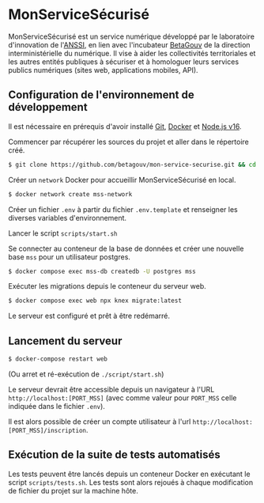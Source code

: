 # MonServiceSécurisé

MonServiceSécurisé est un service numérique développé par le laboratoire
d'innovation de l'[ANSSI](https://www.ssi.gouv.fr/), en lien avec l'incubateur
[BetaGouv](https://beta.gouv.fr/) de la direction interministérielle du
numérique. Il vise à aider les collectivités territoriales et les autres
entités publiques à sécuriser et à homologuer leurs services publics numériques
(sites web, applications mobiles, API).

## Configuration de l'environnement de développement

Il est nécessaire en prérequis d'avoir installé [Git](https://git-scm.com/),
[Docker](https://www.docker.com/) et [Node.js v16](https://nodejs.org/en/).

Commencer par récupérer les sources du projet et aller dans le répertoire créé.

```sh
$ git clone https://github.com/betagouv/mon-service-securise.git && cd mon-service-securise
```

Créer un `network` Docker pour accueillir MonServiceSécurisé en local.

```sh
$ docker network create mss-network
```

Créer un fichier `.env` à partir du fichier `.env.template` et renseigner les diverses variables d'environnement.

Lancer le script `scripts/start.sh`

Se connecter au conteneur de la base de données et créer une nouvelle base `mss` pour un utilisateur postgres.

```sh
$ docker compose exec mss-db createdb -U postgres mss
```

Exécuter les migrations depuis le conteneur du serveur web.

```sh
$ docker compose exec web npx knex migrate:latest
```

Le serveur est configuré et prêt à être redémarré.

## Lancement du serveur

```sh
$ docker-compose restart web
```

(Ou arret et ré-exécution de `./script/start.sh`)

Le serveur devrait être accessible depuis un navigateur à l'URL
`http://localhost:[PORT_MSS]` (avec comme valeur pour `PORT_MSS` celle indiquée
dans le fichier `.env`).

Il est alors possible de créer un compte utilisateur à l'url `http://localhost:[PORT_MSS]/inscription`.


## Exécution de la suite de tests automatisés

Les tests peuvent être lancés depuis un conteneur Docker en exécutant le script
`scripts/tests.sh`. Les tests sont alors rejoués à chaque modification de
fichier du projet sur la machine hôte.
